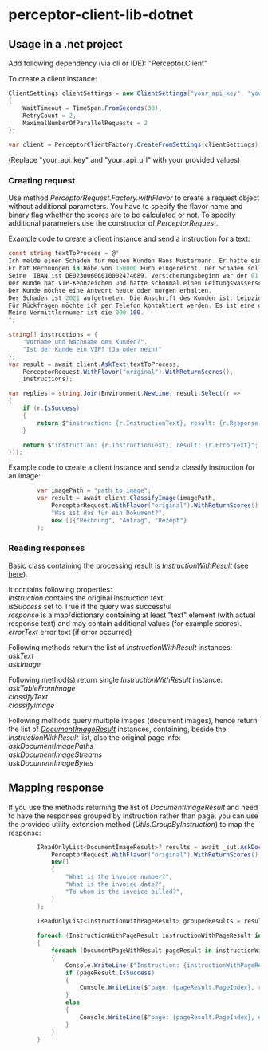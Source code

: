 # perceptor-client-lib-dotnet

## Usage in a .net project

Add following dependency (via cli or IDE): "Perceptor.Client"

To create a client instance:
```csharp
ClientSettings clientSettings = new ClientSettings("your_api_key", "your_api_url")
{
	WaitTimeout = TimeSpan.FromSeconds(30),
	RetryCount = 2,
	MaximalNumberOfParallelRequests = 2
};

var client = PerceptorClientFactory.CreateFromSettings(clientSettings);
```
(Replace "your_api_key" and "your_api_url" with your provided values)

### Creating request
Use method _PerceptorRequest.Factory.withFlavor_ to create a request object without additional parameters.
You have to specify the flavor name and binary flag whether the scores are to be calculated or not.
To specify additional parameters use the constructor of _PerceptorRequest_.

Example code to create a client instance and send a instruction for a text:

```csharp
const string textToProcess = @"
Ich melde einen Schaden für meinen Kunden Hans Mustermann. Er hatte einen Schaden durch eine Überschwemmung. 
Er hat Rechnungen in Höhe von 150000 Euro eingereicht. Der Schaden soll in 2 Chargen bezahlt werden. 
Seine  IBAN ist DE02300606010002474689. Versicherungsbeginn war der 01.10.2022. Er ist abgesichert bis 750.000 EUR. Der Ablauf der Versicherung ist der 01.10.2026. 
Der Kunde hat VIP-Kennzeichen und hatte schonmal einen Leitungswasserschaden in Höhe von 3840 Euro. 
Der Kunde möchte eine Antwort heute oder morgen erhalten. 
Der Schaden ist 2021 aufgetreten. Die Anschrift des Kunden ist: Leipzigerstr. 12, 21390 Bonn.
Für Rückfragen möchte ich per Telefon kontaktiert werden. Es ist eine dringende Angelegenheit.
Meine Vermittlernumer ist die 090.100.
";

string[] instructions = {
	"Vorname und Nachname des Kunden?",
	"Ist der Kunde ein VIP? (Ja oder nein)"
};
var result = await client.AskText(textToProcess,
	PerceptorRequest.WithFlavor("original").WithReturnScores(), 
	instructions);

var replies = string.Join(Environment.NewLine, result.Select(r =>
{
	if (r.IsSuccess)
	{
		return $"instruction: {r.InstructionText}, result: {r.Response["text"]}";
	}

	return $"instruction: {r.InstructionText}, result: {r.ErrorText}";
}));
```

Example code to create a client instance and send a classify instruction for an image:

```csharp
		var imagePath = "path_to_image";
		var result = await client.ClassifyImage(imagePath,
			PerceptorRequest.WithFlavor("original").WithReturnScores(),
			"Was ist das für ein Dokument?",
			new []{"Rechnung", "Antrag", "Rezept"}
		);
```

### Reading responses

Basic class containing the processing result is _InstructionWithResult_ ([see here](src/Perceptor.Client.Lib/Models/InstructionWithResult.cs)).

It contains following properties:<br>
_instruction_ contains the original instruction text<br>
_isSuccess_  set to True if the query was successful<br>
_response_ is a map/dictionary containing at least "text" element (with actual response text) and may contain additional values (for example scores).<br>
_errorText_ error text (if error occurred)<br>

Following methods return the list of _InstructionWithResult_ instances:<br>
_askText_<br>
_askImage_<br>

Following method(s) return single _InstructionWithResult_ instance:<br>
_askTableFromImage_<br>
_classifyText_<br>
_classifyImage_<br>

Following methods query multiple images (document images), hence return the list of [_DocumentImageResult_](src/Perceptor.Client.Lib/Models/DocumentImageResult.cs) instances, containing,
beside the _InstructionWithResult_ list, also the original page info:<br>
_askDocumentImagePaths_<br>
_askDocumentImageStreams_<br>
_askDocumentImageBytes_<br>

## Mapping response
If you use the methods returning the list of _DocumentImageResult_ and need to have the responses grouped by instruction
rather than page, you can use the provided utility extension method (_Utils.GroupByInstruction_) to map the response:

```csharp
		IReadOnlyList<DocumentImageResult>? results = await _sut.AskDocumentImages(imagePaths,
			PerceptorRequest.WithFlavor("original").WithReturnScores(),
			new[]
			{
				"What is the invoice number?",
				"What is the invoice date?",
				"To whom is the invoice billed?",
			}
		);

		IReadOnlyList<InstructionWithPageResult> groupedResults = results.GroupByInstruction();
        
        foreach (InstructionWithPageResult instructionWithPageResult in groupedResults)
		{
			foreach (DocumentPageWithResult pageResult in instructionWithPageResult.PageResults)
			{
				Console.WriteLine($"Instruction: {instructionWithPageResult.InstructionText}");
				if (pageResult.IsSuccess)
				{
					Console.WriteLine($"page: {pageResult.PageIndex}, response: {pageResult.Response}");
				}
				else
				{
					Console.WriteLine($"page: {pageResult.PageIndex}, error: {pageResult.ErrorText}");
				}	
			}
		}
```

